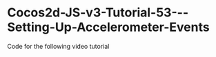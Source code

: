 Cocos2d-JS-v3-Tutorial-53---Setting-Up-Accelerometer-Events
===========================================================

Code for the following video tutorial 
